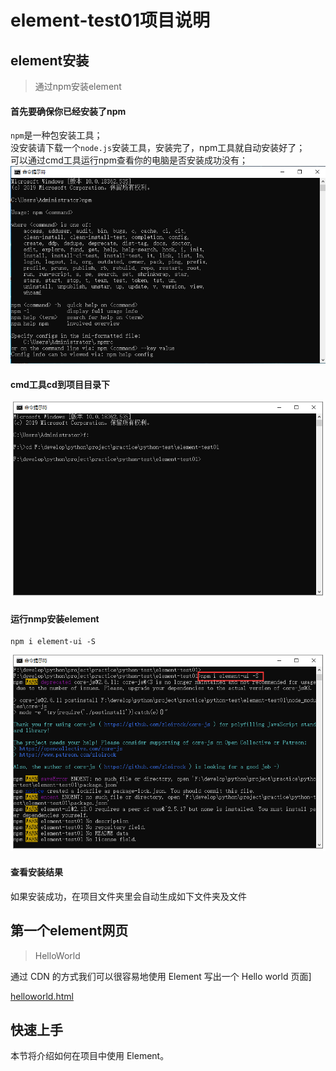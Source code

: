 # element-test01项目说明
## element安装
>通过npm安装element

#### 首先要确保你已经安装了npm
`npm`是一种包安装工具；  
没安装请下载一个`node.js`安装工具，安装完了，npm工具就自动安装好了；  
可以通过cmd工具运行npm查看你的电脑是否安装成功没有；  
![](images/readme-img/em01.png)

#### cmd工具cd到项目目录下
![](images/readme-img/em02.png)
#### 运行nmp安装element
	npm i element-ui -S
![](images/readme-img/em03.png)

#### 查看安装结果
如果安装成功，在项目文件夹里会自动生成如下文件夹及文件  
[](images/readme-img/em04.png)

## 第一个element网页  
> HelloWorld

通过 CDN 的方式我们可以很容易地使用 Element 写出一个 Hello world 页面]

[helloworld.html](python-test/element/element-test01/helloworld.html)

## 快速上手

本节将介绍如何在项目中使用 Element。

